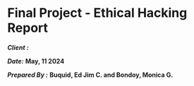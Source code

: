 # Final Project - Ethical Hacking Report
_**Client :**_

_**Date:**_ **May, 11 2024**

_**Prepared By :**_ **Buquid, Ed Jim C. and Bondoy, Monica G.**

